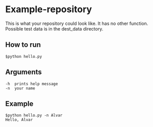 # Example-repository
This is what your repository could look like. It has no other function. Possible test data is in the dest_data directory.

## How to run
    $python hello.py

## Arguments
    -h  prints help message
    -n  your name
    
## Example
    $python hello.py -n Alvar
    Hello, Alvar
